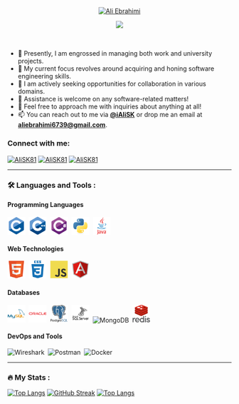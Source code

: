 <p align="center">
  <a href="https://github.com/AliSK81">
    <img src="https://readme-typing-svg.demolab.com?font=Fira+Code&size=30&duration=100&pause=800&color=F70000&center=true&width=435&lines=Ali+Ebrahimi" alt="Ali Ebrahimi" /></a>
</p>

<p align="center">
  <a href="https://github.com/AliSK81">
    <img src="https://readme-typing-svg.demolab.com?font=Fira+Code&size=30&duration=1000&pause=1000&color=F70000&center=true&width=435&lines=Software+Developer;Java+%7C+Spring+Boot;C%23+%7C+Asp.Net" />
  </a>
</p>

<img src="https://komarev.com/ghpvc/?username=AliSK81&style=flat-square&color=F70000" alt=""/>

- 🔭 Presently, I am engrossed in managing both work and university projects.
- 🌱 My current focus revolves around acquiring and honing software engineering skills.
- 👯 I am actively seeking opportunities for collaboration in various domains.
- 🤔 Assistance is welcome on any software-related matters!
- 💬 Feel free to approach me with inquiries about anything at all!
- 📫 You can reach out to me via [**@iAliSK**](https://t.me/iAliSK) or drop me an email at **aliebrahimi6739@gmail.com**.

<h3 align="left">Connect with me:</h3>
<p align="left">
<a href="https://twitter.com/AliSK81" target="blank"><img align="center" src="https://raw.githubusercontent.com/rahuldkjain/github-profile-readme-generator/master/src/images/icons/Social/twitter.svg" alt="AliSK81" height="30" width="40" /></a>
<a href="https://linkedin.com/in/AliSK81" target="blank"><img align="center" src="https://raw.githubusercontent.com/rahuldkjain/github-profile-readme-generator/master/src/images/icons/Social/linked-in-alt.svg" alt="AliSK81" height="30" width="40" /></a>
<a href="https://instagram.com/_shabaham_" target="blank"><img align="center" src="https://raw.githubusercontent.com/rahuldkjain/github-profile-readme-generator/master/src/images/icons/Social/instagram.svg" alt="AliSK81" height="30" width="40" /></a>
</p>

---

### :hammer_and_wrench: Languages and Tools :

#### Programming Languages
<div>
  <img src="https://github.com/devicons/devicon/blob/master/icons/c/c-original.svg" title="C" alt="C" width="40" height="40"/>&nbsp;
  <img src="https://github.com/devicons/devicon/blob/master/icons/cplusplus/cplusplus-original.svg" title="C++" alt="C++" width="40" height="40"/>&nbsp;
  <img src="https://github.com/devicons/devicon/blob/master/icons/csharp/csharp-original.svg" title="C#" alt="C#" width="40" height="40"/>&nbsp;
  <img src="https://github.com/devicons/devicon/blob/master/icons/python/python-original.svg" title="Python" alt="Python" width="40" height="40"/>&nbsp;
  <img src="https://github.com/devicons/devicon/blob/master/icons/java/java-original-wordmark.svg" title="Java" alt="Java" width="40" height="40"/>&nbsp;
</div>

#### Web Technologies
<div>
  <img src="https://github.com/devicons/devicon/blob/master/icons/html5/html5-original.svg" title="HTML5" alt="HTML5" width="40" height="40"/>&nbsp;
  <img src="https://github.com/devicons/devicon/blob/master/icons/css3/css3-plain-wordmark.svg" title="CSS3" alt="CSS3" width="40" height="40"/>&nbsp;
  <img src="https://github.com/devicons/devicon/blob/master/icons/javascript/javascript-original.svg" title="JavaScript" alt="JavaScript" width="40" height="40"/>&nbsp;
  <img src="https://github.com/devicons/devicon/blob/master/icons/angularjs/angularjs-original.svg" title="Angular" alt="Angular" width="40" height="40"/>&nbsp;
</div>

#### Databases
<div>
  <img src="https://github.com/devicons/devicon/blob/master/icons/mysql/mysql-original-wordmark.svg" title="MySQL" alt="MySQL" width="40" height="40"/>&nbsp;
  <img src="https://github.com/devicons/devicon/blob/master/icons/oracle/oracle-original.svg" title="Oracle" alt="Oracle" width="40" height="40"/>&nbsp;
  <img src="https://github.com/devicons/devicon/blob/master/icons/postgresql/postgresql-original-wordmark.svg" title="PostgreSQL" alt="PostgreSQL" width="40" height="40"/>&nbsp;
  <img src="https://github.com/devicons/devicon/blob/master/icons/microsoftsqlserver/microsoftsqlserver-plain-wordmark.svg" title="SQL Server" alt="SQL Server" width="40" height="40"/>&nbsp;
  <img src="https://www.vectorlogo.zone/logos/mongodb/mongodb-icon.svg" title="MongoDB" alt="MongoDB" width="40" height="40"/>&nbsp;
  <img src="https://github.com/devicons/devicon/blob/master/icons/redis/redis-original-wordmark.svg" title="Redis" alt="Redis" width="40" height="40"/>&nbsp;
</div>

#### DevOps and Tools
<div>
  <img src="https://www.vectorlogo.zone/logos/wireshark/wireshark-icon.svg" title="Wireshark" alt="Wireshark" width="40" height="40"/>&nbsp;
  <img src="https://www.vectorlogo.zone/logos/getpostman/getpostman-icon.svg" title="Postman" alt="Postman" width="40" height="40"/>&nbsp;
  <img src="https://www.vectorlogo.zone/logos/docker/docker-icon.svg" title="Docker" alt="Docker" width="40" height="40"/>&nbsp;
</div>

---

### :fire: My Stats :
[![Top Langs](https://github-readme-stats.vercel.app/api?username=AliSK81&show_icons=true&theme=dark&locale=en)](https://github.com/anuraghazra/github-readme-stats)
[![GitHub Streak](https://github-readme-stats.vercel.app/api/top-langs?username=AliSK81&show_icons=true&theme=dark&title_color=ffffff&text_color=ffffff&locale=en&layout=compact)](https://git.io/streak-stats)
[![Top Langs](https://github-readme-streak-stats.herokuapp.com/?user=AliSK81&theme=dark)](https://github.com/anuraghazra/github-readme-stats)

